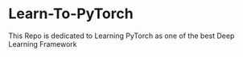 # Learn-To-PyTorch
This Repo is dedicated to Learning PyTorch as one of the best Deep Learning Framework

<!--
123456
-->
